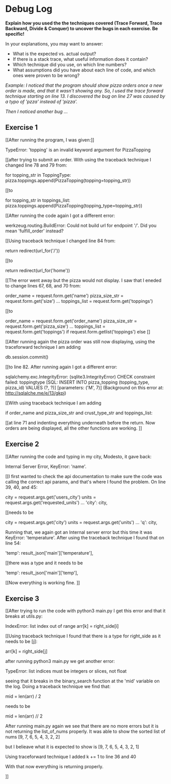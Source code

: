 # Debug Log

**Explain how you used the the techniques covered (Trace Forward, Trace Backward, Divide & Conquer) to uncover the bugs in each exercise. Be specific!**

In your explanations, you may want to answer:

- What is the expected vs. actual output?
- If there is a stack trace, what useful information does it contain?
- Which technique did you use, on which line numbers?
- What assumptions did you have about each line of code, and which ones were proven to be wrong?

_Example: I noticed that the program should show pizza orders once a new order is made, and that it wasn't showing any. So, I used the trace forward technique starting on line 13. I discovered the bug on line 27 was caused by a typo of 'pzza' instead of 'pizza'._

_Then I noticed another bug ..._

## Exercise 1

[[After running the program, I was given:]] 

TypeError: 'topping' is an invalid keyword argument for PizzaTopping

[[after trying to submit an order. With using the traceback technique I changed line 78 and 79 from:

for topping_str in ToppingType:
        pizza.toppings.append(PizzaTopping(topping=topping_str))

[[to 

for topping_str in toppings_list:
        pizza.toppings.append(PizzaTopping(topping_type=topping_str))

[[After running the code again I got a different error:

werkzeug.routing.BuildError: Could not build url for endpoint '/'. Did you mean 'fulfill_order' instead?

[[Using traceback technique I changed line 84 from:

return redirect(url_for('/'))

[[to

return redirect(url_for('home'))

[[The error went away but the pizza would not display. I saw that I eneded to change lines 67, 68, and 70 from:

order_name = request.form.get('name')
pizza_size_str = request.form.get('size')
...
toppings_list = request.form.get('toppings')

[[to

order_name = request.form.get('order_name')
pizza_size_str = request.form.get('pizza_size')
...
toppings_list = request.form.get('toppings') if request.form.getlist('toppings') else []

[[After running again the pizza order was still now displaying, using the traceforward technique I am adding 

db.session.commit()

[[to line 82. After running again I got a different error:

sqlalchemy.exc.IntegrityError: (sqlite3.IntegrityError) CHECK constraint failed: toppingtype
[SQL: INSERT INTO pizza_topping (topping_type, pizza_id) VALUES (?, ?)]
[parameters: ('M', 7)]
(Background on this error at: http://sqlalche.me/e/13/gkpj)

[[With using traceback technique I am adding 

if order_name and pizza_size_str and crust_type_str and toppings_list:

[[at line 71 and indenting everything underneath before the return. Now orders are being displayed, all the other functions are working. 
]]

## Exercise 2

[[After running the code and typing in my city, Modesto, it gave back: 

Internal Server Error, KeyError: 'name'. 

[[I first wanted to check the api documentation to make sure the code was calling the correct api params, and that's where I found the problem. On line 39, 40, and 45:

city = request.args.get('users_city')
units = request.args.get('requested_units')
...
'city': city,

[[needs to be 

city = request.args.get('city')
units = request.args.get('units')
...
'q': city,

Running that, we again got an Internal server error but this time it was KeyError: 'temperature'. After using the traceback technique I found that on line 54:

'temp': result_json['main']['temperature'],

[[there was a type and it needs to be 

'temp': result_json['main']['temp'],

[[Now everything is working fine. 
]]

## Exercise 3

[[After trying to run the code with python3 main.py I get this error and that it breaks at utils.py:

IndexError: list index out of range
arr[k] = right_side[i]

[[Using traceback technique I found that there is a type for right_side as it needs to be [j]:

arr[k] = right_side[j]

after running python3 main.py we get another error:

TypeError: list indices must be integers or slices, not float

seeing that it breaks in the binary_search function at the 'mid' variable on the log. Doing a traceback technique we find that: 

mid = len(arr) / 2

needs to be

mid = len(arr) // 2

After running main.py again we see that there are no more errors but it is not returning the list_of_nums properly. It was able to show the 
sorted list of nums
[9, 7, 6, 5, 4, 3, 2, 2]

but I belieave what it is expected to show is
[9, 7, 6, 5, 4, 3, 2, 1]

Using traceforward technique I added k += 1 to line 36 and 40

With that now everything is returning properly.


]]
